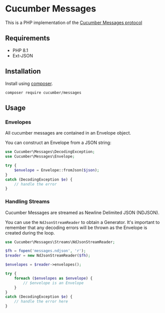 # Cucumber Messages

This is a PHP implementation of the [Cucumber Messages protocol](https://github.com/cucumber/common/blob/main/messages/README.md)

## Requirements

* PHP 8.1
* Ext-JSON

## Installation

Install using [composer](https://getcomposer.org).

```shell
composer require cucumber/messages
```

## Usage

### Envelopes

All cucumber messages are contained in an Envelope object. 

You can construct an Envelope from a JSON string:

```php
use Cucumber\Messages\DecodingException;
use Cucumber\Messages\Envelope;

try {
    $envelope = Envelope::fromJson($json);
}
catch (DecodingException $e) {
    // handle the error
}
```

### Handling Streams

Cucumber Messages are streamed as Newline Delimited JSON (NDJSON). 

You can use the `NdJsonStreamReader` to obtain a Generator. It's important to remember that any decoding errors will 
be thrown as the Envelope is created during the loop.

```php
use Cucumber\Messages\Streams\NdJsonStreamReader;

$fh = fopen('messages.ndjson', 'r');
$reader = new NdJsonStreamReader($fh);

$envelopes = $reader->envelopes();

try {
    foreach ($envelopes as $envelope) {
        // $envelope is an Envelope
    }
}
catch (DecodingException $e) {
    // handle the error here
}
```
